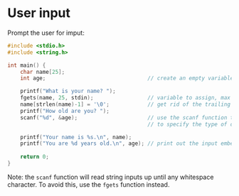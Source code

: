 # User input

Prompt the user for imput:
```c
#include <stdio.h>
#include <string.h>

int main() {
    char name[25];
    int age;                                // create an empty variable

    printf("What is your name? ");
    fgets(name, 25, stdin);                 // variable to assign, max input size, input stream
    name[strlen(name)-1] = '\0';            // get rid of the trailing newline character
    printf("How old are you? ");
    scanf("%d", &age);                      // use the scanf function to ask the user for an input, using format specifiers
                                            // to specify the type of data we want

    printf("Your name is %s.\n", name);
    printf("You are %d years old.\n", age); // print out the input embeded in a string
    
    return 0;
}
```

Note: the `scanf` function will read string inputs up until any whitespace character. To avoid this, use the `fgets` function instead.
